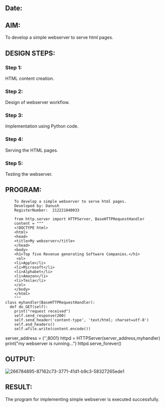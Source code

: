 ## Date:

## AIM:
To develop a simple webserver to serve html pages.

## DESIGN STEPS:
### Step 1: 
HTML content creation.

### Step 2:
Design of webserver workflow.

### Step 3:
Implementation using Python code.

### Step 4:
Serving the HTML pages.

### Step 5:
Testing the webserver.

## PROGRAM:

        To develop a simple webserver to serve html pages.
        Developed by: Danush
        RegisterNumber:  212221040033

        from http.server import HTTPServer, BaseHTTPRequestHandler
        content = """
        <!DOCTYPE html>
        <html>
        <head>
        <title>My webserver</title>
        </head>
        <body>
        <h1>Top five Revenue generating Software Companies.</h1>
         <ol>
        <li>Apple</li>
        <li>Microsoft</li>
        <li>Alphabet</li>
        <li>Amazon</li>
        <li>Tesla</li>
        </ol>
        </body>
        </html>
        """
    class myhandler(BaseHTTPRequestHandler):
      def do_GET(self):
        print("request received")
        self.send_response(200)
        self.send_header('content-type', 'text/html; charset=utf-8')
        self.end_headers()
        self.wfile.write(content.encode())
   server_address = ('',8001)
    httpd = HTTPServer(server_address,myhandler)
    print("my webserver is running...")
    httpd.serve_forever()



## OUTPUT:
![266784895-87162c73-3771-41d1-b9c3-58327265ede1](https://github.com/danush564/simplewebserver/assets/98585166/38879e2a-0bda-4f66-9ff0-c2317f1c1d69)



## RESULT:
The program for implementing simple webserver is executed successfully.
